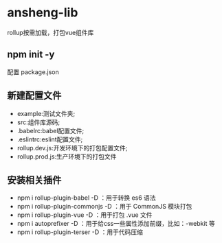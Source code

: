 # ansheng-lib
rollup按需加载，打包vue组件库

## npm init -y
配置 package.json

## 新建配置文件
* example:测试文件夹;
* src:组件库源码;
* .babelrc:babel配置文件;
* .eslintrc:eslint配置文件;
* rollup.dev.js:开发环境下的打包配置文件;
* rollup.prod.js:生产环境下的打包文件

## 安装相关插件
* npm i rollup-plugin-babel -D ：用于转换 es6 语法
* npm i rollup-plugin-commonjs -D ：用于 CommonJS 模块打包
* npm i rollup-plugin-vue -D ：用于打包 .vue 文件
* npm i autoprefixer -D ：用于给css一些属性添加前缀，比如：-webkit 等
* npm i rollup-plugin-terser -D ：用于代码压缩
